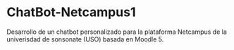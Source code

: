 # ChatBot-Netcampus1
Desarrollo de un chatbot personalizado para la plataforma Netcampus de la univerisdad de sonsonate (USO) basada en Moodle 5. 

